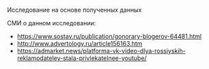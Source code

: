 Исследование на основе полученных данных

СМИ о данном исследовании:
* https://www.sostav.ru/publication/gonorary-blogerov-64481.html
* http://www.advertology.ru/article156163.htm
* https://admarket.news/platforma-vk-video-dlya-rossiyskih-reklamodateley-stala-privlekatelnee-youtube/
